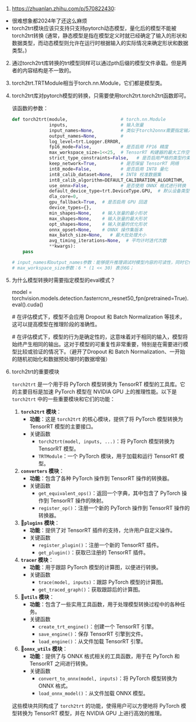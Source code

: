 1. https://zhuanlan.zhihu.com/p/570822430: 
- 很难想象都2024年了还这么麻烦
- torch2trt模块应该只支持只支持pytorch动态模型，量化后的模型不能被torch2trt转换
(通常，静态模型是指在模型定义时就已经确定了输入的形状和数据类型，而动态模型则允许在运行时根据输入的实际情况来确定形状和数据类型。)

2. 通过torch2trt库转换的trt模型同样可以通过pth后缀的模型文件承载。但是两者的内容结构是不一致的。

3. torch2trt.TRTModule相当于torch.nn.Module，它们都是模型类。

4. torch2trt库对pytorch模型的转换，只需要使用torch2trt.torch2trt函数即可。

   该函数的参数：

   ```python
   def torch2trt(module,                    # torch.nn.Module
                 inputs,                    # 输入张量
                 input_names=None,          # 类似于torch2onnx需要指定输入张量名字和输出张量名字
                 output_names=None,         # 
                 log_level=trt.Logger.ERROR,
                 fp16_mode=False,           # 是否启用 FP16 精度
                 max_workspace_size=1<<25,  # TensorRT 构建器的最大工作空间大小，即32M
                 strict_type_constraints=False,   # 是否启用严格的类型约束
                 keep_network=True,         # 是否保留 TensorRT 网络
                 int8_mode=False,           # 是否启用 INT8 量化
                 int8_calib_dataset=None,   # INT8 校准数据集
                 int8_calib_algorithm=DEFAULT_CALIBRATION_ALGORITHM,  # INT8 校准算法
                 use_onnx=False,            # 是否使用 ONNX 格式进行转换
                 default_device_type=trt.DeviceType.GPU,  # 默认设备类型
                 dla_core=0,
                 gpu_fallback=True,  # 是否启用 GPU 回退
                 device_types={},
                 min_shapes=None,    # 输入张量的最小形状
                 max_shapes=None,    # 输入张量的最大形状
                 opt_shapes=None,    # 输入张量的优化形状
                 onnx_opset=None,    # ONNX 操作集版本
                 max_batch_size=None,   # 最大批处理大小
                 avg_timing_iterations=None,  # 平均计时迭代次数
                 **kwargs):
       pass
   
   # input_names和output_names参数：能够提升推理调试时模型内容的可读性，同时它们也是onnx模型的一部分。
   # max_workspace_size参数：6 * (1 << 30) 表示6G；
   ```

5. 为什么模型转换时需要指定模型的eval模式？

   model = torchvision.models.detection.fasterrcnn_resnet50_fpn(pretrained=True).eval().cuda()

   \# 在评估模式下，模型不会应用 Dropout 和 Batch Normalization 等技术，这可以提高模型在推理阶段的准确性。

   \# 在评估模式下，模型的行为是确定性的，这意味着对于相同的输入，模型将始终产生相同的输出。这对于模型的可重复性非常重要，特别是在需要进行模型比较或验证的情况下。（避开了Dropout 和 Batch Normalization、一开始的随机初始化和数据预处理时的数据增强）

6. torch2trt的重要模块

   `torch2trt` 是一个用于将 PyTorch 模型转换为 TensorRT 模型的工具库。它的主要目标是加速 PyTorch 模型在 NVIDIA GPU 上的推理性能。以下是 `torch2trt` 中的一些重要模块和它们的功能：

   1. **`torch2trt` 模块**：
      - **功能**：这是 `torch2trt` 的核心模块，提供了将 PyTorch 模型转换为 TensorRT 模型的主要接口。
      - 关键函数
        - `torch2trt(model, inputs, ...)`：将 PyTorch 模型转换为 TensorRT 模型。
        - `TRTModule`：一个 PyTorch 模块，用于加载和运行 TensorRT 模型。
   2. **`converters` 模块**：
      - **功能**：包含了各种 PyTorch 操作到 TensorRT 操作的转换器。
      - 关键函数
        - `get_equivalent_ops()`：返回一个字典，其中包含了 PyTorch 操作到 TensorRT 操作的映射。
        - `register_op()`：注册一个新的 PyTorch 操作到 TensorRT 操作的转换器。
   3. 📕**`plugins` 模块**：
      - **功能**：提供了对 TensorRT 插件的支持，允许用户自定义操作。
      - 关键函数
        - `register_plugin()`：注册一个新的 TensorRT 插件。
        - `get_plugin()`：获取已注册的 TensorRT 插件。
   4. **`tracer` 模块**：
      - **功能**：用于跟踪 PyTorch 模型的计算图，以便进行转换。
      - 关键函数
        - `trace(model, inputs)`：跟踪 PyTorch 模型的计算图。
        - `get_traced_graph()`：获取跟踪后的计算图。
   5. 📕**`utils` 模块**：
      - **功能**：包含了一些实用工具函数，用于处理模型转换过程中的各种任务。
      - 关键函数
        - `create_trt_engine()`：创建一个 TensorRT 引擎。
        - `save_engine()`：保存 TensorRT 引擎到文件。
        - `load_engine()`：从文件加载 TensorRT 引擎。
   6. 📕**`onnx_utils` 模块**：
      - **功能**：提供了与 ONNX 格式相关的工具函数，用于在 PyTorch 和 TensorRT 之间进行转换。
      - 关键函数
        - `convert_to_onnx(model, inputs)`：将 PyTorch 模型转换为 ONNX 格式。
        - `load_onnx_model()`：从文件加载 ONNX 模型。

   这些模块共同构成了 `torch2trt` 的功能，使得用户可以方便地将 PyTorch 模型转换为 TensorRT 模型，并在 NVIDIA GPU 上进行高效的推理。



